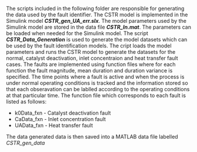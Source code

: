 The scripts included in the following folder are responsible for generating the data used by the fault identifier. 
The CSTR model is implemented in the Simulink model **_CSTR_gen_UA_err.slx_**. The model parameters used by the Simulink 
model are stored in the data file **_CSTR_In.mat_**. The parameters can be loaded when needed for the Simulink model.
The script **_CSTR_Data_Generation_** is used to generate the model datasets which can be used by the fault identification models. 
The cript loads the model parameters and runs the CSTR model to generate the datasets for the normal, catalyst deactivation, inlet 
concentraion and heat transfer fault cases. The faults are implemented using function files where for each function the fault magnitude,
mean duration and duration variance is specified. The time points where a fault is active and when the process is under normal operating conditions 
is tracked and the information stored so that each obseravation can be lablled according to the operating conditions at that particular time.
The function file which corresponds to each fault is listed as follows:

* k0Data_fxn - Catalyst deactivation fault
* CaData_fxn - Inlet concentration fault
* UAData_fxn - Heat transfer fault

The data generated data is then saved into a MATLAB data file labelled _CSTR_gen_data_ 


